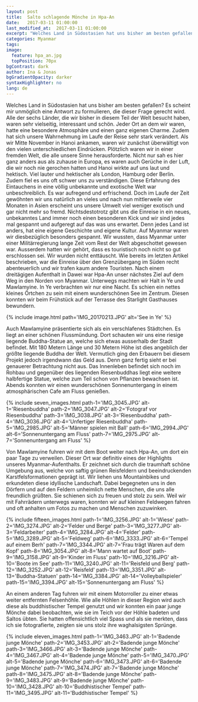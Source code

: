 ```yaml
---
layout: post
title:  Salto schlagende Mönche in Hpa-An
date:   2017-03-11 01:00:00
last_modified_at:  2017-03-11 01:00:00
excerpt: "Welches Land in Südostasien hat uns bisher am besten gefallen? Es scheint mir unmöglich eine Antwort zu formulieren, die dieser Frage gerecht wird."
categories: Myanmar
tags:
image:
  feature: hpa_an.jpg
  topPosition: 70px
bgContrast: dark
author: Ina & Jonas
bgGradientOpacity: darker
syntaxHighlighter: no
lang: de
---
```

Welches Land in Südostasien hat uns bisher am besten gefallen? Es scheint mir unmöglich eine Antwort zu formulieren, die dieser Frage gerecht wird. Alle der sechs Länder, die wir bisher in diesem Teil der Welt besucht haben, waren sehr vielseitig, interessant und schön. Jeder Ort an dem wir waren, hatte eine besondere Atmosphäre und einen ganz eigenen Charme. Zudem hat sich unsere Wahrnehmung im Laufe der Reise sehr stark verändert. Als wir Mitte November in Hanoi ankamen, waren wir zunächst überwältigt von den vielen unterschiedlichen Eindrücken. Plötzlich waren wir in einer fremden Welt, die alle unsere Sinne herausforderte. Nicht nur sah es hier ganz anders aus als zuhause in Europa, es waren auch Gerüche in der Luft, die wir noch nie gerochen hatten und Hanoi wirkte auf uns laut und hektisch. Viel lauter und hektischer als London, Hamburg oder Berlin. Zudem fiel es uns oft schwer uns zu verständigen. Diese Erfahrung des Eintauchens in eine völlig unbekannte und exotische Welt war unbeschreiblich. Es war aufregend und erfrischend. Doch im Laufe der Zeit gewöhnten wir uns natürlich an vieles und nach nun mittlerweile vier Monaten in Asien erscheint uns unsere Umwelt viel weniger exotisch und gar nicht mehr so fremd. Nichtsdestotrotz gibt uns die Einreise in ein neues, unbekanntes Land immer noch einen besonderen Kick und wir sind jedes mal gespannt und aufgeregt auf das was uns erwartet. Denn jedes Land ist anders, hat eine eigene Geschichte und eigene Kultur. Auf Myanmar waren wir diesbezüglich besonders gespannt. Wir wussten, dass Myanmar unter einer Militärregierung lange Zeit vom Rest der Welt abgeschottet gewesen war. Ausserdem hatten wir gehört, dass es touristisch noch nicht so gut erschlossen sei.
Wir wurden nicht enttäuscht. Wie bereits im letzten Artikel beschrieben, war die Einreise über den Grenzübergang im Süden recht abenteuerlich und wir trafen kaum andere Touristen. Nach einem dreitägigen Aufenthalt in Dawei war Hpa-An unser nächstes Ziel auf dem Weg in den Norden von Myanmar. Unterwegs machten wir Halt in Ye und Mawlamyine. In Ye verbrachten wir nur eine Nacht. Es schien ein nettes kleines Örtchen zu sein mit einem wunderschönen See im Zentrum. Diesen konnten wir beim Frühstück auf der Terrasse des Starlight Gasthauses bewundern.

{% include image.html path='IMG_20170213.JPG' alt='See in Ye' %}

Auch Mawlamyine präsentierte sich als ein verschlafenes Städtchen. Es liegt an einer schönen Flussmündung. Dort schauten wir uns eine riesige liegende Buddha-Statue an, welche sich etwas ausserhalb der Stadt befindet. Mit 180 Metern Länge und 30 Metern Höhe ist dies angeblich der größte liegende Buddha der Welt. Vermutlich ging den Erbauern bei diesem Projekt jedoch irgendwann das Geld aus. Denn ganz fertig sieht er bei genauerer Betrachtung nicht aus. Das Innenleben befindet sich noch im Rohbau und gegenüber des liegenden Riesenbuddhas liegt eine weitere halbfertige Statue, welche zum Teil schon von Pflanzen bewachsen ist. Abends konnten wir einen wunderschönen Sonnenuntergang in einem atmosphärischen Cafe am Fluss genießen.

{% include seven_images.html path-1='IMG_3045.JPG' alt-1='Riesenbuddha'
                             path-2='IMG_3047.JPG' alt-2='Fotograf vor Riesenbuddha'
                             path-3='IMG_3038.JPG' alt-3='Riesenbuddha'
                             path-4='IMG_3036.JPG' alt-4='Unfertiger Riesenbuddha'
                             path-5='IMG_2985.JPG' alt-5='Männer spielen mit Ball'
                             path-6='IMG_2994.JPG' alt-6='Sonnenuntergang am Fluss'
                             path-7='IMG_2975.JPG' alt-7='Sonnenuntergang am Fluss' %}

Von Mawlamyine fuhren wir mit dem Boot weiter nach Hpa-An, um dort ein paar Tage zu verweilen. Dieser Ort war definitiv eines der Highlights unseres Myanmar-Aufenthalts. Er zeichnet sich durch die traumhaft schöne Umgebung aus, welche von saftig grünen Reisfeldern und beeindruckenden Karstfelsformationen geprägt ist. Wir liehen uns Mountainbikes und erkundeten diese idyllische Landschaft. Dabei begegneten uns in den Dörfern und auf den Feldern unheimlich nette Menschen, die uns alle freundlich grüßten. Sie schienen sich zu freuen und stolz zu sein. Weil wir mit Fahrrädern unterwegs waren, konnten wir auf kleinen Feldwegen fahren und oft anhalten um Fotos zu machen und Menschen zuzuwinken.

{% include fifteen_images.html path-1='IMG_3256.JPG' alt-1='Wiese'
                              path-2='IMG_3274.JPG' alt-2='Felder und Berge'
                              path-3='IMG_3277.JPG' alt-3='Feldarbeiter'
                              path-4='IMG_3284.JPG' alt-4='Felder'
                              path-5='IMG_3289.JPG' alt-5='Feldweg'
                              path-6='IMG_3333.JPG' alt-6='Tempel auf einem Berh'
                              path-7='IMG_3344.JPG' alt-7='Frau trägt Waren auf dem Kopf'
                              path-8='IMG_3054.JPG' alt-8='Mann wartet auf Boot'
                              path-9='IMG_3158.JPG' alt-9='Kinder im Fluss'
                              path-10='IMG_3216.JPG' alt-10='Boote im See'
                              path-11='IMG_3240.JPG' alt-11='Reisfeld und Berg'
                              path-12='IMG_3252.JPG' alt-12='Reisfeld'
                              path-13='IMG_3351.JPG' alt-13='Buddha-Statuen'
                              path-14='IMG_3384.JPG' alt-14='Volleyballspieler'
                              path-15='IMG_3394.JPG' alt-15='Sonnenuntergang am Fluss' %}


An einem anderen Tag fuhren wir mit einem Motorroller zu einer etwas weiter entfernten Felsenhöhle. Wie alle Höhlen in dieser Region wird auch diese als buddhistischer Tempel genutzt und wir konnten ein paar junge Mönche dabei beobachten, wie sie im Teich vor der Höhle badeten und Saltos übten. Sie hatten offensichtlich viel Spass und als sie merkten, dass ich sie fotografierte, zeigten sie uns stolz ihre waghalsigsten Sprünge.

{% include eleven_images.html path-1='IMG_3463.JPG' alt-1='Badende junge Mönche'
                              path-2='IMG_3453.JPG' alt-2='Badende junge Mönche'
                              path-3='IMG_3466.JPG' alt-3='Badende junge Mönche'
                              path-4='IMG_3467.JPG' alt-4='Badende junge Mönche'
                              path-5='IMG_3470.JPG' alt-5='Badende junge Mönche'
                              path-6='IMG_3473.JPG' alt-6='Badende junge Mönche'
                              path-7='IMG_3474.JPG' alt-7='Badende junge Mönche'
                              path-8='IMG_3475.JPG' alt-8='Badende junge Mönche'
                              path-9='IMG_3483.JPG' alt-9='Badende junge Mönche'
                              path-10='IMG_3428.JPG' alt-10='Buddhistischer Tempel'
                              path-11='IMG_3495.JPG' alt-11='Buddhistischer Tempel' %}
